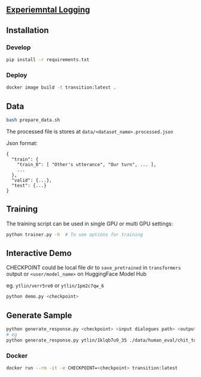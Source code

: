 
##  [Experiemntal Logging](https://app.wandb.ai/ytlin/controllable-response?workspace=user-ytlin)

## Installation

### Develop
```bash
pip install -r requirements.txt
```

### Deploy
```bash
docker image build -t transition:latest .
```

## Data
```bash
bash prepare_data.sh
```

The processed file is stores at `data/<dataset_name>.processed.json`

Json format:
```json5
{
  "train": {
    "train_0": [ "Other's utterance", "Our turn", ... ],
    ...
  },
  "valid": {...},
  "test": {...}
}
```


## Training

The training script can be used in single GPU or multi GPU settings:

```bash
python trainer.py -h  # To see options for training
```

## Interactive Demo

CHECKPOINT could be local file dir to `save_pretrained` in `transformers`  output 
or `<user/model_name>` on HuggingFace Model Hub

eg. `ytlin/verr5re0` or `ytlin/1pm2c7qw_6`

```bash
python demo.py <checkpoint>
```

## Generate Sample
```bash
python generate_response.py <checkpoint> <input dialogues path> <output path>
# eg
python generate_response.py ytlin/1klqb7u9_35 ./data/human_eval/chit_to_task_cue.txt ./data/human_eval/chit_to_task_cue.txt.gen
```

### Docker

```bash
docker run --rm -it -e CHECKPOINT=<checkpoint> transition:latest
```
